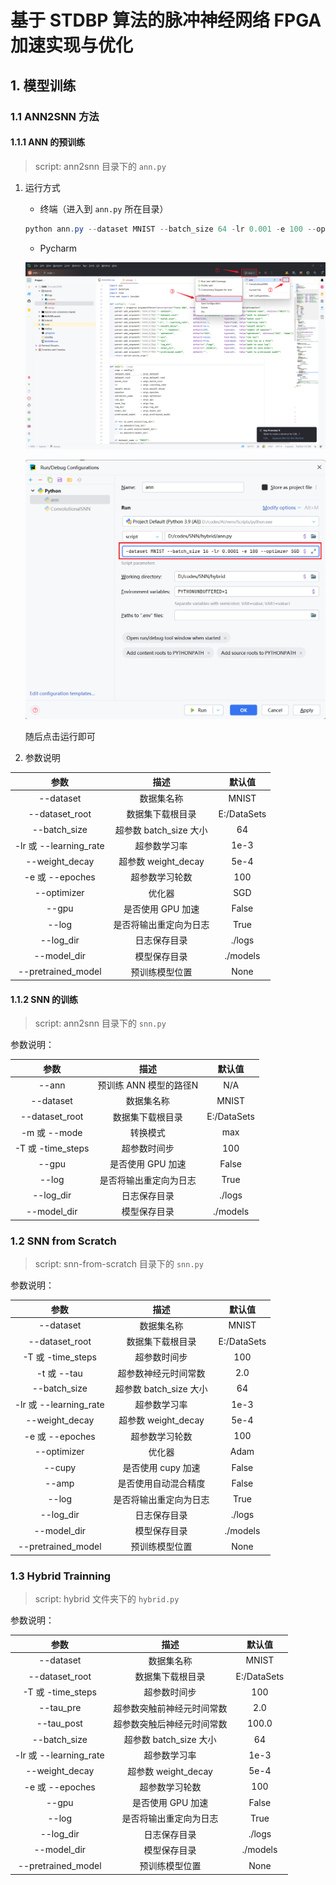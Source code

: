 # 基于 STDBP 算法的脉冲神经网络 FPGA 加速实现与优化

## 1. 模型训练

### 1.1 ANN2SNN 方法

#### 1.1.1 ANN 的预训练

>  script: ann2snn 目录下的 `ann.py`

1. 运行方式

   + 终端（进入到 `ann.py` 所在目录）

   ```powershell
   python ann.py --dataset MNIST --batch_size 64 -lr 0.001 -e 100 --optimizer SGD
   ```

   + Pycharm

   ![1738483637765](README.assets/1738483637765.png)

   ![1738497711401](README.assets/1738497711401.png)

   随后点击运行即可

2. 参数说明

|          参数          |          描述          |   默认值    |
| :--------------------: | :--------------------: | :---------: |
|       --dataset        |       数据集名称       |    MNIST    |
|     --dataset_root     |    数据集下载根目录    | E:/DataSets |
|      --batch_size      | 超参数 batch_size 大小 |     64      |
| -lr 或 --learning_rate |      超参数学习率      |    1e-3     |
|     --weight_decay     |  超参数 weight_decay   |    5e-4     |
|    -e 或 --epoches     |     超参数学习轮数     |     100     |
|      --optimizer       |         优化器         |     SGD     |
|         --gpu          |   是否使用 GPU 加速    |    False    |
|         --log          | 是否将输出重定向为日志 |    True     |
|       --log_dir        |      日志保存目录      |   ./logs    |
|      --model_dir       |      模型保存目录      |  ./models   |
|   --pretrained_model   |     预训练模型位置     |    None     |

#### 1.1.2 SNN 的训练

> script: ann2snn 目录下的 `snn.py`

参数说明：

|       参数        |          描述          |   默认值    |
| :---------------: | :--------------------: | :---------: |
|       --ann       | 预训练 ANN 模型的路径N |     N/A     |
|     --dataset     |       数据集名称       |    MNIST    |
|  --dataset_root   |    数据集下载根目录    | E:/DataSets |
|   -m 或 --mode    |        转换模式        |     max     |
| -T 或 -time_steps |      超参数时间步      |     100     |
|       --gpu       |   是否使用 GPU 加速    |    False    |
|       --log       | 是否将输出重定向为日志 |    True     |
|     --log_dir     |      日志保存目录      |   ./logs    |
|    --model_dir    |      模型保存目录      |  ./models   |

### 1.2 SNN from Scratch

> script: snn-from-scratch 目录下的 `snn.py`

参数说明：

|          参数          |          描述          |   默认值    |
| :--------------------: | :--------------------: | :---------: |
|       --dataset        |       数据集名称       |    MNIST    |
|     --dataset_root     |    数据集下载根目录    | E:/DataSets |
|   -T 或 -time_steps    |      超参数时间步      |     100     |
|      -t 或 --tau       |  超参数神经元时间常数  |     2.0     |
|      --batch_size      | 超参数 batch_size 大小 |     64      |
| -lr 或 --learning_rate |      超参数学习率      |    1e-3     |
|     --weight_decay     |  超参数 weight_decay   |    5e-4     |
|    -e 或 --epoches     |     超参数学习轮数     |     100     |
|      --optimizer       |         优化器         |    Adam     |
|         --cupy         |   是否使用 cupy 加速   |    False    |
|         --amp          |  是否使用自动混合精度  |    False    |
|         --log          | 是否将输出重定向为日志 |    True     |
|       --log_dir        |      日志保存目录      |   ./logs    |
|      --model_dir       |      模型保存目录      |  ./models   |
|   --pretrained_model   |     预训练模型位置     |    None     |

### 1.3 Hybrid Trainning

> script: hybrid 文件夹下的 `hybrid.py`

参数说明：

|          参数          |            描述            |   默认值    |
| :--------------------: | :------------------------: | :---------: |
|       --dataset        |         数据集名称         |    MNIST    |
|     --dataset_root     |      数据集下载根目录      | E:/DataSets |
|   -T 或 -time_steps    |        超参数时间步        |     100     |
|       --tau_pre        | 超参数突触前神经元时间常数 |     2.0     |
|       --tau_post       | 超参数突触后神经元时间常数 |    100.0    |
|      --batch_size      |   超参数 batch_size 大小   |     64      |
| -lr 或 --learning_rate |        超参数学习率        |    1e-3     |
|     --weight_decay     |    超参数 weight_decay     |    5e-4     |
|    -e 或 --epoches     |       超参数学习轮数       |     100     |
|         --gpu          |     是否使用 GPU 加速      |    False    |
|         --log          |   是否将输出重定向为日志   |    True     |
|       --log_dir        |        日志保存目录        |   ./logs    |
|      --model_dir       |        模型保存目录        |  ./models   |
|   --pretrained_model   |       预训练模型位置       |    None     |

